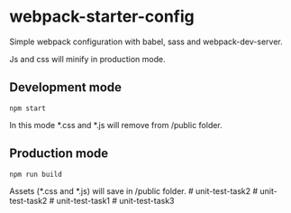# webpack-starter-config

Simple webpack configuration with babel, sass and webpack-dev-server.

Js and css will minify in production mode.

## Development mode

```
npm start
```

In this mode *.css and *.js will  remove from /public folder.

## Production mode

```
npm run build
```

Assets (*.css and *.js) will save in /public folder.
#   u n i t - t e s t - t a s k 2  
 #   u n i t - t e s t - t a s k 2  
 #   u n i t - t e s t - t a s k 1  
 #   u n i t - t e s t - t a s k 3  
 